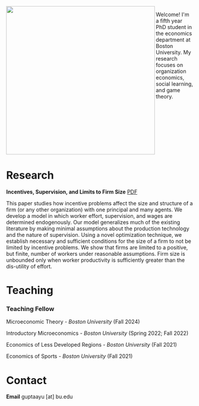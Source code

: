 <img class = "image" align = "left" style = "width:400px; min-width:40%; max-width:100%" src = "/Images/Gupta - Large.jpg"/>

Welcome! I'm a fifth year PhD student in the economics department at Boston University. My research focuses on organization economics, social learning, and game theory.

<br clear = "left" />

# Research

**Incentives, Supervision, and Limits to Firm Size** [PDF](Files/Draft-14.pdf)

This paper studies how incentive problems affect the size and structure of a firm (or any other organization) with one principal and many agents. We develop a model in which worker effort, supervision, and wages are determined endogenously. Our model generalizes much of the existing literature by making minimal assumptions about the production technology and the nature of supervision. Using a novel optimization technique, we establish necessary and sufficient conditions for the size of a firm to not be limited by incentive problems. We show that firms are limited to a positive, but finite, number of workers under reasonable assumptions. Firm size is unbounded only when worker productivity is sufficiently greater than the dis-utility of effort.

# Teaching

### Teaching Fellow

Microeconomic Theory - _Boston University_ (Fall 2024)

Introductory Microeconomics - _Boston University_ (Spring 2022; Fall 2022)

Economics of Less Developed Regions - _Boston University_ (Fall 2021)

Economics of Sports - _Boston University_ (Fall 2021)



# Contact

**Email** guptaayu [at] bu.edu
